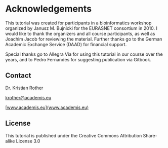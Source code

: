 
# Acknowledgements

This tutorial was created for participants in a bioinformatics workshop organized by Janusz M. Bujnicki for the EURASNET consortium in 2010. I would like to thank the organizers and all course participants, as well as Joachim Jacob for reviewing the material. Further thanks go to the German Academic Exchange Service (DAAD) for financial support.

Special thanks go to Allegra Via for using this tutorial in our course over the years, and to Pedro Fernandes for suggesting publication via Gitbook.

## Contact

Dr. Kristian Rother 

[krother@academis.eu](krother@academis.eu)

[www.academis.eu](www.academis.eu)

## License

This tutorial is published under the Creative Commons Attribution Share-alike License 3.0

